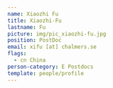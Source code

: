 ```yaml
---
name: Xiaozhi Fu
title: Xiaozhi-Fu
lastname: Fu
picture: img/pic_xiaozhi-fu.jpg
position: PostDoc
email: xifu [at] chalmers.se
flags:
  - cn China
person-category: E Postdocs
template: people/profile
---
```

